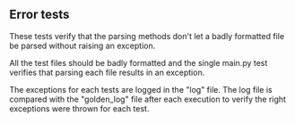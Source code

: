 

## Error tests

These tests verify that the parsing methods don't let a badly formatted file be parsed without raising an exception.

All the test files should be badly formatted and the single main.py test verifies that parsing each file results in an
exception.

The exceptions for each tests are logged in the "log" file.
The log file is compared with the "golden\_log" file after each execution to verify the right exceptions were thrown for
each test.

